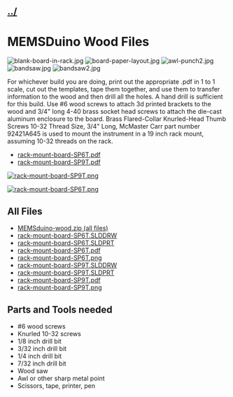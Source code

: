 ## [../](../)

# MEMSDuino Wood Files

 ![blank-board-in-rack.jpg](blank-board-in-rack.jpg)
 ![board-paper-layout.jpg](board-paper-layout.jpg)
 ![awl-punch2.jpg](awl-punch2.jpg)
 ![bandsaw.jpg](bandsaw.jpg)
 ![bandsaw2.jpg](bandsaw2.jpg)


For whichever build you are doing, print out the appropriate .pdf in 1 to 1 scale, cut out the templates, tape them together, and use them to transfer information to the wood and then drill all the holes. A hand drill is sufficient for this build.  Use #6 wood screws to attach 3d printed brackets to the wood and 3/4" long 4-40 brass socket head screws to attach the die-cast aluminum enclosure to the board. Brass Flared-Collar Knurled-Head Thumb Screws 10-32 Thread Size, 3/4" Long, McMaster Carr part number 92421A645 is used to mount the instrument in a 19 inch rack mount, assuming 10-32 threads on the rack.

 - [rack-mount-board-SP6T.pdf](rack-mount-board-SP6T.pdf)
 - [rack-mount-board-SP9T.pdf](rack-mount-board-SP9T.pdf)


[![rack-mount-board-SP9T.png](rack-mount-board-SP9T.png)](rack-mount-board-SP9T.pdf)

[![rack-mount-board-SP6T.png](rack-mount-board-SP6T.png)](rack-mount-board-SP6T.pdf)

## All Files

 - [MEMSduino-wood.zip (all files)](MEMSduino-wood.zip)
 - [rack-mount-board-SP6T.SLDDRW](rack-mount-board-SP6T.SLDDRW)
 - [rack-mount-board-SP6T.SLDPRT](rack-mount-board-SP6T.SLDPRT)
 - [rack-mount-board-SP6T.pdf](rack-mount-board-SP6T.pdf)
 - [rack-mount-board-SP6T.png](rack-mount-board-SP6T.png)
 - [rack-mount-board-SP9T.SLDDRW](rack-mount-board-SP9T.SLDDRW)
 - [rack-mount-board-SP9T.SLDPRT](rack-mount-board-SP9T.SLDPRT)
 - [rack-mount-board-SP9T.pdf](rack-mount-board-SP9T.pdf)
 - [rack-mount-board-SP9T.png](rack-mount-board-SP9T.png)


## Parts and Tools needed
 
 - #6 wood screws
 - Knurled 10-32 screws 
 - 1/8 inch drill bit
 - 3/32 inch drill bit
 - 1/4 inch drill bit
 - 7/32 inch drill bit
 - Wood saw
 - Awl or other sharp metal point
 - Scissors, tape, printer, pen


